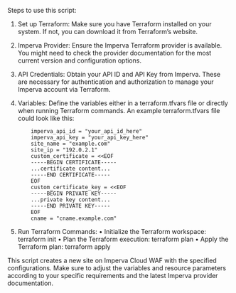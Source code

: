 Steps to use this script:

1.	Set up Terraform:
        Make sure you have Terraform installed on your system. If not, you can download it from Terraform’s website.
2.	Imperva Provider:
        Ensure the Imperva Terraform provider is available. You might need to check the provider documentation for the most current version and configuration options.
3.	API Credentials:
        Obtain your API ID and API Key from Imperva. These are necessary for authentication and authorization to manage your Imperva account via Terraform.
4.	Variables:
        Define the variables either in a terraform.tfvars file or directly when running Terraform commands. An example terraform.tfvars file could look like this:

            imperva_api_id = "your_api_id_here"
            imperva_api_key = "your_api_key_here"
            site_name = "example.com"
            site_ip = "192.0.2.1"
            custom_certificate = <<EOF
            -----BEGIN CERTIFICATE-----
            ...certificate content...
            -----END CERTIFICATE-----
            EOF
            custom_certificate_key = <<EOF
            -----BEGIN PRIVATE KEY-----
            ...private key content...
            -----END PRIVATE KEY-----
            EOF
            cname = "cname.example.com"

5.	Run Terraform Commands:
	•	Initialize the Terraform workspace: terraform init
	•	Plan the Terraform execution: terraform plan
	•	Apply the Terraform plan: terraform apply

This script creates a new site on Imperva Cloud WAF with the specified configurations. Make sure to adjust the variables and resource parameters according to your specific requirements and the latest Imperva provider documentation.
